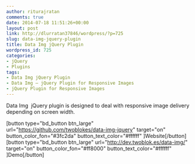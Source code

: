```yaml
---
author: riturajratan
comments: true
date: 2014-07-18 11:51:26+00:00
layout: post
link: http://dlurratan37846/wordpress/?p=725
slug: data-img-jquery-plugin
title: Data Img jQuery Plugin
wordpress_id: 725
categories:
- jQuery
- Plugins
tags:
- Data Img jQuery Plugin
- Data Img – jQuery Plugin for Responsive Images
- jQuery Plugin for Responsive Images
---
```


Data Img  jQuery plugin is designed to deal with responsive image delivery depending on screen width.




[button type="bd_button btn_large" url="https://github.com/twoblokes/data-img-jquery" target="on" button_color_fon="#3fc2da" button_text_color="#ffffff" ]Website[/button]   [button type="bd_button btn_large" url="http://dev.twoblok.es/data-img/" target="on" button_color_fon="#ff8000" button_text_color="#ffffff" ]Demo[/button]



